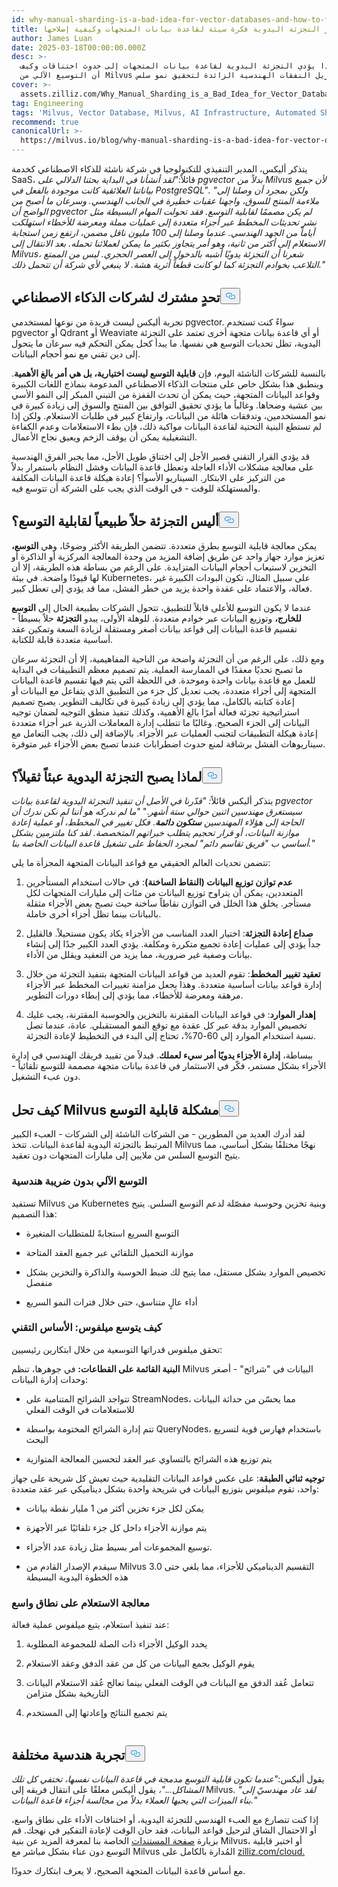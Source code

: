 ```yaml
---
id: why-manual-sharding-is-a-bad-idea-for-vector-databases-and-how-to-fix-it.md
title: لماذا يعتبر التجزئة اليدوية فكرة سيئة لقاعدة بيانات المتجهات وكيفية إصلاحها
author: James Luan
date: 2025-03-18T00:00:00.000Z
desc: >-
  اكتشف لماذا يؤدي التجزئة اليدوية لقاعدة بيانات المتجهات إلى حدوث اختناقات وكيف
  أن التوسيع الآلي من Milvus يزيل النفقات الهندسية الزائدة لتحقيق نمو سلس.
cover: >-
  assets.zilliz.com/Why_Manual_Sharding_is_a_Bad_Idea_for_Vector_Database_And_How_to_Fix_It_300b84a4d9.png
tag: Engineering
tags: 'Milvus, Vector Database, Milvus, AI Infrastructure, Automated Sharding'
recommend: true
canonicalUrl: >-
  https://milvus.io/blog/why-manual-sharding-is-a-bad-idea-for-vector-databases-and-how-to-fix-it.md
---
```

<p>يتذكر أليكس، المدير التنفيذي للتكنولوجيا في شركة ناشئة للذكاء الاصطناعي كخدمة SaaS، قائلاً:<em>"لقد أنشأنا في البداية بحثنا الدلالي على pgvector بدلاً من Milvus لأن جميع بياناتنا العلائقية كانت موجودة بالفعل في PostgreSQL"</em>. <em>"ولكن بمجرد أن وصلنا إلى ملاءمة المنتج للسوق، واجهنا عقبات خطيرة في الجانب الهندسي. وسرعان ما أصبح من الواضح أن pgvector لم يكن مصممًا لقابلية التوسع. فقد تحولت المهام البسيطة مثل نشر تحديثات المخطط عبر أجزاء متعددة إلى عمليات مملة ومعرضة للأخطاء استهلكت أياماً من الجهد الهندسي. عندما وصلنا إلى 100 مليون ناقل مضمن، ارتفع زمن استجابة الاستعلام إلى أكثر من ثانية، وهو أمر يتجاوز بكثير ما يمكن لعملائنا تحمله. بعد الانتقال إلى Milvus، شعرنا أن التجزئة يدويًا أشبه بالدخول إلى العصر الحجري. ليس من الممتع التلاعب بخوادم التجزئة كما لو كانت قطعاً أثرية هشة. لا ينبغي لأي شركة أن تتحمل ذلك."</em></p>
<h2 id="A-Common-Challenge-for-AI-Companies" class="common-anchor-header">تحدٍ مشترك لشركات الذكاء الاصطناعي<button data-href="#A-Common-Challenge-for-AI-Companies" class="anchor-icon" translate="no">
      <svg translate="no"
        aria-hidden="true"
        focusable="false"
        height="20"
        version="1.1"
        viewBox="0 0 16 16"
        width="16"
      >
        <path
          fill="#0092E4"
          fill-rule="evenodd"
          d="M4 9h1v1H4c-1.5 0-3-1.69-3-3.5S2.55 3 4 3h4c1.45 0 3 1.69 3 3.5 0 1.41-.91 2.72-2 3.25V8.59c.58-.45 1-1.27 1-2.09C10 5.22 8.98 4 8 4H4c-.98 0-2 1.22-2 2.5S3 9 4 9zm9-3h-1v1h1c1 0 2 1.22 2 2.5S13.98 12 13 12H9c-.98 0-2-1.22-2-2.5 0-.83.42-1.64 1-2.09V6.25c-1.09.53-2 1.84-2 3.25C6 11.31 7.55 13 9 13h4c1.45 0 3-1.69 3-3.5S14.5 6 13 6z"
        ></path>
      </svg>
    </button></h2><p>تجربة أليكس ليست فريدة من نوعها لمستخدمي pgvector. سواءً كنت تستخدم pgvector أو Qdrant أو Weaviate أو أي قاعدة بيانات متجهة أخرى تعتمد على التجزئة اليدوية، تظل تحديات التوسع هي نفسها. ما يبدأ كحل يمكن التحكم فيه سرعان ما يتحول إلى دين تقني مع نمو أحجام البيانات.</p>
<p>بالنسبة للشركات الناشئة اليوم، فإن <strong>قابلية التوسع ليست اختيارية، بل هي أمر بالغ الأهمية</strong>. وينطبق هذا بشكل خاص على منتجات الذكاء الاصطناعي المدعومة بنماذج اللغات الكبيرة وقواعد البيانات المتجهة، حيث يمكن أن تحدث القفزة من التبني المبكر إلى النمو الأسي بين عشية وضحاها. وغالباً ما يؤدي تحقيق التوافق بين المنتج والسوق إلى زيادة كبيرة في نمو المستخدمين، وتدفقات هائلة من البيانات، وارتفاع كبير في طلبات الاستعلام. ولكن إذا لم تستطع البنية التحتية لقاعدة البيانات مواكبة ذلك، فإن بطء الاستعلامات وعدم الكفاءة التشغيلية يمكن أن يوقف الزخم ويعيق نجاح الأعمال.</p>
<p>قد يؤدي القرار التقني قصير الأجل إلى اختناق طويل الأجل، مما يجبر الفرق الهندسية على معالجة مشكلات الأداء العاجلة وتعطل قاعدة البيانات وفشل النظام باستمرار بدلاً من التركيز على الابتكار. السيناريو الأسوأ؟ إعادة هيكلة قاعدة البيانات المكلفة والمستهلكة للوقت - في الوقت الذي يجب على الشركة أن تتوسع فيه.</p>
<h2 id="Isn’t-Sharding-a-Natural-Solution-to-Scalability" class="common-anchor-header">أليس التجزئة حلاً طبيعياً لقابلية التوسع؟<button data-href="#Isn’t-Sharding-a-Natural-Solution-to-Scalability" class="anchor-icon" translate="no">
      <svg translate="no"
        aria-hidden="true"
        focusable="false"
        height="20"
        version="1.1"
        viewBox="0 0 16 16"
        width="16"
      >
        <path
          fill="#0092E4"
          fill-rule="evenodd"
          d="M4 9h1v1H4c-1.5 0-3-1.69-3-3.5S2.55 3 4 3h4c1.45 0 3 1.69 3 3.5 0 1.41-.91 2.72-2 3.25V8.59c.58-.45 1-1.27 1-2.09C10 5.22 8.98 4 8 4H4c-.98 0-2 1.22-2 2.5S3 9 4 9zm9-3h-1v1h1c1 0 2 1.22 2 2.5S13.98 12 13 12H9c-.98 0-2-1.22-2-2.5 0-.83.42-1.64 1-2.09V6.25c-1.09.53-2 1.84-2 3.25C6 11.31 7.55 13 9 13h4c1.45 0 3-1.69 3-3.5S14.5 6 13 6z"
        ></path>
      </svg>
    </button></h2><p>يمكن معالجة قابلية التوسع بطرق متعددة. تتضمن الطريقة الأكثر وضوحًا، وهي <strong>التوسع،</strong> تعزيز موارد جهاز واحد عن طريق إضافة المزيد من وحدة المعالجة المركزية أو الذاكرة أو التخزين لاستيعاب أحجام البيانات المتزايدة. على الرغم من بساطة هذه الطريقة، إلا أن لها قيودًا واضحة. في بيئة Kubernetes، على سبيل المثال، تكون البودات الكبيرة غير فعالة، والاعتماد على عقدة واحدة يزيد من خطر الفشل، مما قد يؤدي إلى تعطل كبير.</p>
<p>عندما لا يكون التوسع للأعلى قابلاً للتطبيق، تتحول الشركات بطبيعة الحال إلى <strong>التوسع للخارج،</strong> وتوزيع البيانات عبر خوادم متعددة. للوهلة الأولى، يبدو <strong>التجزئة</strong> حلاً بسيطاً - تقسيم قاعدة البيانات إلى قواعد بيانات أصغر ومستقلة لزيادة السعة وتمكين عقد أساسية متعددة قابلة للكتابة.</p>
<p>ومع ذلك، على الرغم من أن التجزئة واضحة من الناحية المفاهيمية، إلا أن التجزئة سرعان ما تصبح تحديًا معقدًا في الممارسة العملية. يتم تصميم معظم التطبيقات في البداية للعمل مع قاعدة بيانات واحدة وموحدة. في اللحظة التي يتم فيها تقسيم قاعدة البيانات المتجهة إلى أجزاء متعددة، يجب تعديل كل جزء من التطبيق الذي يتفاعل مع البيانات أو إعادة كتابته بالكامل، مما يؤدي إلى زيادة كبيرة في تكاليف التطوير. يصبح تصميم استراتيجية تجزئة فعالة أمرًا بالغ الأهمية، وكذلك تنفيذ منطق التوجيه لضمان توجيه البيانات إلى الجزء الصحيح. وغالبًا ما تتطلب إدارة المعاملات الذرية عبر أجزاء متعددة إعادة هيكلة التطبيقات لتجنب العمليات عبر الأجزاء. بالإضافة إلى ذلك، يجب التعامل مع سيناريوهات الفشل برشاقة لمنع حدوث اضطرابات عندما تصبح بعض الأجزاء غير متوفرة.</p>
<h2 id="Why-Manual-Sharding-Becomes-a-Burden" class="common-anchor-header">لماذا يصبح التجزئة اليدوية عبئاً ثقيلاً؟<button data-href="#Why-Manual-Sharding-Becomes-a-Burden" class="anchor-icon" translate="no">
      <svg translate="no"
        aria-hidden="true"
        focusable="false"
        height="20"
        version="1.1"
        viewBox="0 0 16 16"
        width="16"
      >
        <path
          fill="#0092E4"
          fill-rule="evenodd"
          d="M4 9h1v1H4c-1.5 0-3-1.69-3-3.5S2.55 3 4 3h4c1.45 0 3 1.69 3 3.5 0 1.41-.91 2.72-2 3.25V8.59c.58-.45 1-1.27 1-2.09C10 5.22 8.98 4 8 4H4c-.98 0-2 1.22-2 2.5S3 9 4 9zm9-3h-1v1h1c1 0 2 1.22 2 2.5S13.98 12 13 12H9c-.98 0-2-1.22-2-2.5 0-.83.42-1.64 1-2.09V6.25c-1.09.53-2 1.84-2 3.25C6 11.31 7.55 13 9 13h4c1.45 0 3-1.69 3-3.5S14.5 6 13 6z"
        ></path>
      </svg>
    </button></h2><p>يتذكر أليكس قائلاً<em>: &quot;قدّرنا في الأصل أن تنفيذ التجزئة اليدوية لقاعدة بيانات pgvector سيستغرق مهندسين اثنين حوالي ستة أشهر</em>.&quot; <em>&quot;ما لم ندركه هو أننا لم نكن ندرك</em> <em>أن الحاجة إلى</em> <em> هؤلاء المهندسين</em> <strong><em>ستكون دائمة</em></strong>. <em>فكل تغيير في المخطط، أو عملية إعادة موازنة البيانات، أو قرار تحجيم يتطلب خبراتهم المتخصصة. لقد كنا ملتزمين بشكل أساسي ب &quot;فريق تقاسم دائم&quot; لمجرد الحفاظ على تشغيل قاعدة البيانات الخاصة بنا.&quot;</em></p>
<p>تتضمن تحديات العالم الحقيقي مع قواعد البيانات المتجهة المجزأة ما يلي:</p>
<ol>
<li><p><strong>عدم توازن توزيع البيانات (النقاط الساخنة)</strong>: في حالات استخدام المستأجرين المتعددين، يمكن أن يتراوح توزيع البيانات من مئات إلى مليارات المتجهات لكل مستأجر. يخلق هذا الخلل في التوازن نقاطاً ساخنة حيث تصبح بعض الأجزاء مثقلة بالبيانات بينما تظل أجزاء أخرى خاملة.</p></li>
<li><p><strong>صداع إعادة التجزئة</strong>: اختيار العدد المناسب من الأجزاء يكاد يكون مستحيلاً. فالقليل جداً يؤدي إلى عمليات إعادة تجميع متكررة ومكلفة. يؤدي العدد الكبير جدًا إلى إنشاء بيانات وصفية غير ضرورية، مما يزيد من التعقيد ويقلل من الأداء.</p></li>
<li><p><strong>تعقيد تغيير المخطط</strong>: تقوم العديد من قواعد البيانات المتجهة بتنفيذ التجزئة من خلال إدارة قواعد بيانات أساسية متعددة. وهذا يجعل مزامنة تغييرات المخطط عبر الأجزاء مرهقة ومعرضة للأخطاء، مما يؤدي إلى إبطاء دورات التطوير.</p></li>
<li><p><strong>إهدار الموارد</strong>: في قواعد البيانات المقترنة بالتخزين والحوسبة المقترنة، يجب عليك تخصيص الموارد بدقة عبر كل عقدة مع توقع النمو المستقبلي. عادة، عندما تصل نسبة استخدام الموارد إلى 60-70%، تحتاج إلى البدء في التخطيط لإعادة التجزئة.</p></li>
</ol>
<p>ببساطة، <strong>إدارة الأجزاء يدويًا أمر سيء لعملك</strong>. فبدلاً من تقييد فريقك الهندسي في إدارة الأجزاء بشكل مستمر، فكّر في الاستثمار في قاعدة بيانات متجهة مصممة للتوسع تلقائياً - دون عبء التشغيل.</p>
<h2 id="How-Milvus-Solves-the-Scalability-Problem" class="common-anchor-header">كيف تحل Milvus مشكلة قابلية التوسع<button data-href="#How-Milvus-Solves-the-Scalability-Problem" class="anchor-icon" translate="no">
      <svg translate="no"
        aria-hidden="true"
        focusable="false"
        height="20"
        version="1.1"
        viewBox="0 0 16 16"
        width="16"
      >
        <path
          fill="#0092E4"
          fill-rule="evenodd"
          d="M4 9h1v1H4c-1.5 0-3-1.69-3-3.5S2.55 3 4 3h4c1.45 0 3 1.69 3 3.5 0 1.41-.91 2.72-2 3.25V8.59c.58-.45 1-1.27 1-2.09C10 5.22 8.98 4 8 4H4c-.98 0-2 1.22-2 2.5S3 9 4 9zm9-3h-1v1h1c1 0 2 1.22 2 2.5S13.98 12 13 12H9c-.98 0-2-1.22-2-2.5 0-.83.42-1.64 1-2.09V6.25c-1.09.53-2 1.84-2 3.25C6 11.31 7.55 13 9 13h4c1.45 0 3-1.69 3-3.5S14.5 6 13 6z"
        ></path>
      </svg>
    </button></h2><p>لقد أدرك العديد من المطورين - من الشركات الناشئة إلى الشركات - العبء الكبير المرتبط بالتجزئة اليدوية لقاعدة البيانات. تتخذ Milvus نهجًا مختلفًا بشكل أساسي، مما يتيح التوسع السلس من ملايين إلى مليارات المتجهات دون تعقيد.</p>
<h3 id="Automated-Scaling-Without-the-Engineering-Tax" class="common-anchor-header">التوسع الآلي بدون ضريبة هندسية</h3><p>تستفيد Milvus من Kubernetes وبنية تخزين وحوسبة مفصّلة لدعم التوسع السلس. يتيح هذا التصميم:</p>
<ul>
<li><p>التوسع السريع استجابةً للمتطلبات المتغيرة</p></li>
<li><p>موازنة التحميل التلقائي عبر جميع العقد المتاحة</p></li>
<li><p>تخصيص الموارد بشكل مستقل، مما يتيح لك ضبط الحوسبة والذاكرة والتخزين بشكل منفصل</p></li>
<li><p>أداء عالٍ متناسق، حتى خلال فترات النمو السريع</p></li>
</ul>
<h3 id="How-Milvus-Scales-The-Technical-Foundation" class="common-anchor-header">كيف يتوسع ميلفوس: الأساس التقني</h3><p>تحقق ميلفوس قدراتها التوسعية من خلال ابتكارين رئيسيين:</p>
<p><strong>البنية القائمة على القطاعات:</strong> في جوهرها، تنظم Milvus البيانات في &quot;شرائح&quot; - أصغر وحدات إدارة البيانات:</p>
<ul>
<li><p>تتواجد الشرائح المتنامية على StreamNodes، مما يحسّن من حداثة البيانات للاستعلامات في الوقت الفعلي</p></li>
<li><p>تتم إدارة الشرائح المختومة بواسطة QueryNodes، باستخدام فهارس قوية لتسريع البحث</p></li>
<li><p>يتم توزيع هذه الشرائح بالتساوي عبر العقد لتحسين المعالجة المتوازية</p></li>
</ul>
<p><strong>توجيه ثنائي الطبقة</strong>: على عكس قواعد البيانات التقليدية حيث تعيش كل شريحة على جهاز واحد، تقوم ميلفوس بتوزيع البيانات في شريحة واحدة بشكل ديناميكي عبر عقد متعددة:</p>
<ul>
<li><p>يمكن لكل جزء تخزين أكثر من 1 مليار نقطة بيانات</p></li>
<li><p>يتم موازنة الأجزاء داخل كل جزء تلقائيًا عبر الأجهزة</p></li>
<li><p>توسيع المجموعات أمر بسيط مثل زيادة عدد الأجزاء.</p></li>
<li><p>سيقدم الإصدار القادم من Milvus 3.0 التقسيم الديناميكي للأجزاء، مما يلغي حتى هذه الخطوة اليدوية البسيطة</p></li>
</ul>
<h3 id="Query-Processing-at-Scale" class="common-anchor-header">معالجة الاستعلام على نطاق واسع</h3><p>عند تنفيذ استعلام، يتبع ميلفوس عملية فعالة:</p>
<ol>
<li><p>يحدد الوكيل الأجزاء ذات الصلة للمجموعة المطلوبة</p></li>
<li><p>يقوم الوكيل بجمع البيانات من كل من عقد الدفق وعقد الاستعلام</p></li>
<li><p>تتعامل عُقد الدفق مع البيانات في الوقت الفعلي بينما تعالج عُقد الاستعلام البيانات التاريخية بشكل متزامن</p></li>
<li><p>يتم تجميع النتائج وإعادتها إلى المستخدم</p></li>
</ol>
<p>
  <span class="img-wrapper">
    <img translate="no" src="https://assets.zilliz.com/Query_Processing_at_Scale_5792dc9e37.png" alt="" class="doc-image" id="" />
    <span></span>
  </span>
</p>
<h2 id="A-Different-Engineering-Experience" class="common-anchor-header">تجربة هندسية مختلفة<button data-href="#A-Different-Engineering-Experience" class="anchor-icon" translate="no">
      <svg translate="no"
        aria-hidden="true"
        focusable="false"
        height="20"
        version="1.1"
        viewBox="0 0 16 16"
        width="16"
      >
        <path
          fill="#0092E4"
          fill-rule="evenodd"
          d="M4 9h1v1H4c-1.5 0-3-1.69-3-3.5S2.55 3 4 3h4c1.45 0 3 1.69 3 3.5 0 1.41-.91 2.72-2 3.25V8.59c.58-.45 1-1.27 1-2.09C10 5.22 8.98 4 8 4H4c-.98 0-2 1.22-2 2.5S3 9 4 9zm9-3h-1v1h1c1 0 2 1.22 2 2.5S13.98 12 13 12H9c-.98 0-2-1.22-2-2.5 0-.83.42-1.64 1-2.09V6.25c-1.09.53-2 1.84-2 3.25C6 11.31 7.55 13 9 13h4c1.45 0 3-1.69 3-3.5S14.5 6 13 6z"
        ></path>
      </svg>
    </button></h2><p>يقول أليكس:<em>"عندما تكون قابلية التوسع مدمجة في قاعدة البيانات نفسها، تختفي كل تلك المشاكل..."،</em> يقول أليكس معلقًا على انتقال فريقه إلى Milvus. <em>"لقد عاد مهندسيّ إلى بناء الميزات التي يحبها العملاء بدلاً من مجالسة أجزاء قاعدة البيانات."</em></p>
<p>إذا كنت تتصارع مع العبء الهندسي للتجزئة اليدوية، أو اختناقات الأداء على نطاق واسع، أو الاحتمال الشاق لترحيل قواعد البيانات، فقد حان الوقت لإعادة التفكير في نهجك. قم بزيارة <a href="https://milvus.io/docs/overview.md#What-Makes-Milvus-so-Scalable">صفحة المستندات</a> الخاصة بنا لمعرفة المزيد عن بنية Milvus، أو اختبر قابلية التوسع دون عناء بشكل مباشر مع Milvus المُدارة بالكامل على <a href="https://zilliz.com/cloud">zilliz.com/cloud.</a></p>
<p>مع أساس قاعدة البيانات المتجهة الصحيح، لا يعرف ابتكارك حدودًا.</p>
